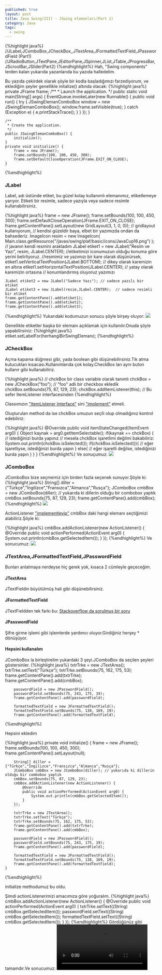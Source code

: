 ```yaml
---
published: true
layout: post
title: Java Swing(III) - JSwing elemanları(Part 1)
category: Java
tags:
  - swing
---
```

{%highlight java%}
//JLabel,JComboBox,JCheckBox,,JTextArea,JFormattedTextField,JPasswordField (Part1)
//JRadioButton,JTextPane,JEditorPane,JSpinner,JList,JTable,JProgressBar,JScroolBar,JSlider(Part2)
{%endhighlight%}
Hah, "Swing components" lerden kalan yukarıda yazanlarıda bu yazıda halledelim.

Bu yazıda çekirdek olarak şöyle bir kodla başladığımızı farzediyorum, ve eklediğim şeyler genellikle initalize() altında olacak:
{%highlight java%}
	private JFrame frame;
	/**
	 * Launch the application.
	 */
	public static void main(String[] args) {
		EventQueue.invokeLater(new Runnable() {
			public void run() {
				try {
					JSwingElemanComboBox window = new JSwingElemanComboBox();
					window.frame.setVisible(true);
				} catch (Exception e) {
					e.printStackTrace();
				}
			}
		});
	}

	/**
	 * Create the application.
	 */
	public JSwingElemanComboBox() {
		initialize();
	}
	private void initialize() {
		frame = new JFrame();
		frame.setBounds(100, 100, 450, 300);
		frame.setDefaultCloseOperation(JFrame.EXIT_ON_CLOSE);
	}
{%endhighlight%}
### JLabel

Label, adı üstünde etiket, bu güzel kolay kullanımlı elemanımız, etiketlemeye yarıyor.
Etiketi bir resimle, sadece yazıyla veya sadece resimle kullanabilirsiniz.

{%highlight java%}
	frame = new JFrame();
	frame.setBounds(100, 100, 450, 300);
	frame.setDefaultCloseOperation(JFrame.EXIT_ON_CLOSE);
	frame.getContentPane().setLayout(new GridLayout(3, 1, 0, 0));
	// gridlayout kullanıyorum,
	// kendisi güzeldir baya, elbet bir yazımızda ondan da bahsederiz.
	ImageIcon resim =  new ImageIcon(
		Main.class.getResource("/javax/swing/plaf/basic/icons/JavaCup16.png")
		); // javanın kendi resmini arakladım
	JLabel etiket1 = new JLabel("Resim ve Yazı",
                 resim,
                 JLabel.CENTER);
	//etiketimizi iconumuzun olduğu konuma göre yerini belirliyoruz.
	//resmimiz ve yazımızı bir kare olarak düşünürsek, 
	etiket1.setVerticalTextPosition(JLabel.BOTTOM); // dikey olarak karemizin en altına
	etiket1.setHorizontalTextPosition(JLabel.CENTER); // yatay olarak karemizin ortasına
	// konumlandırmış oluyoruz yazımızı
  
	JLabel etiket2 = new JLabel("Sadece Yazı"); // sadece yazılı bir etiket
	JLabel etiket3 = new JLabel(resim,JLabel.CENTER);  // sadece resimli bir etiket
	frame.getContentPane().add(etiket1);
	frame.getContentPane().add(etiket2);
	frame.getContentPane().add(etiket3);
        
{%endhighlight%}
Yukarıdaki kodumuzun sonucu şöyle birşey oluyor:
<img src="/images/javaswing/javaswing3/1.png" />

Genellikle etiketler başka bir elemanı açıklamak için kullanılır.Onuda şöyle yapabilirsiniz:
{%highlight java%}
	etiket.setLabelFor(herhangiBirSwingElemanı);
{%endhighlight%}

### JCheckBox
Açma kapama düğmesi gibi, yada boolean gibi düşünebilirsiniz.Tik atma kutucukları kısacası.Kullanımlarıda çok kolay.CheckBox ları aynı buton kullanır gibi kullanabiliriz.

{%highlight java%}
	// chckBox bir class variable olarak tanımlı
	chckBox = new JCheckBox("foo"); // "foo" adlı bir checkbox ekledik
	chckBox.setBounds(75, 87, 129, 23);
	chckBox.addItemListener(this); // Bu sefer ItemListener interfacesinden 
{%endhighlight%}

Classımızın ["ItemListener Interface"](https://docs.oracle.com/javase/7/docs/api/java/awt/event/ItemListener.html) sini ["implement"](http://selimkaratas.com.tr/wp/javada-interface.html) etmeli.

Oluşturulan method da ise chckBox umuzun seçili olup olmadığınız kontrol edebiliriz:

{%highlight java%}
	@Override
	public void itemStateChanged(ItemEvent arg0) {
		Object kaynak = arg0.getItemSelectable();
		if(kaynak == chckBox) {
        	// istediğinizi burda yapınız
		// mesela chckBox işaretlimi değilmi bakabiliriz:
        	System.out.println(chckBox.isSelected());
			if(chckBox.isSelected()){
			// eğer işaretliyse, istediğinizi burda yapın
			}
			else{
			// eğer işaretli değilse, istediğinizi burda yapın
			}
		}
	}
{%endhighlight%}
Ve sonuçumuz:
<img src="/images/javaswing/javaswing3/2.gif" />

### JComboBox

JComboBox bize seçmemiz için birden fazla seçenek sunuyor.Şöyle ki:
{%highlight java%}
	String[] diller = {"Türkçe","İngilizce","Fransızca","Almanca","Rusça"};
	JComboBox cmbBox = new JComboBox(diller); // yukarıda ki dillerin olduğu bir combobox yaptık
	cmbBox.setBounds(75, 87, 129, 23);
	frame.getContentPane().add(cmbBox);
{%endhighlight%}
<img src="/images/javaswing/javaswing3/3.png" />

ActionListener ["implementleyip"](http://selimkaratas.com.tr/wp/javada-interface.html) cmbBox daki hangi elemanı seçtiğimizi alabiliriz.Şöyle ki:

{%highlight java%}
		cmbBox.addActionListener(new ActionListener() {
			@Override
			public void actionPerformed(ActionEvent arg0) {
				System.out.println(cmbBox.getSelectedItem());
			}
		});
{%endhighlight%}
Ve sonucumuz:
<img src="/images/javaswing/javaswing3/4.gif" />

### JTextArea,JFormattedTextField,JPasswordField
Bunları anlatmaya nerdeyse hiç gerek yok, kısaca 2 cümleyle geçeceğim.

#### JTextArea
JTextFieldin büyütülmüş hali gibi düşünebilirsiniz.

#### JFormattedTextField
JTextFieldden tek farkı bu:
[Stackoverflow da sorulmuş bir soru](https://stackoverflow.com/questions/21190260/jformattedtextfield-instead-of-jtextfield)

#### JPasswordField
Şifre girme işlemi gibi işlemlerde yardımcı oluyor.Girdiğiniz herşey * dönüşüyor.

#### Hepsini kullanalım
JComboBox la birleştirelim yukardaki 3 şeyi.JComboBox da seçilen şeyleri göstersinler.
{%highlight java%}
		txtrTrke = new JTextArea();
		txtrTrke.setText("Türkçe");
		txtrTrke.setBounds(75, 162, 175, 53);
		frame.getContentPane().add(txtrTrke);
		frame.getContentPane().add(cmbBox);
		
		passwordField = new JPasswordField();
		passwordField.setBounds(75, 243, 175, 19);
		frame.getContentPane().add(passwordField);
		
		formattedTextField = new JFormattedTextField();
		formattedTextField.setBounds(75, 138, 169, 19);
		frame.getContentPane().add(formattedTextField);
{%endhighlight%}

Hepsini ekledim

{%highlight java%}
	private void initialize() {
		frame = new JFrame();
		frame.setBounds(100, 100, 450, 300);
		frame.getContentPane().setLayout(null);
		
		String[] diller = {"Türkçe","İngilizce","Fransızca","Almanca","Rusça"};
		JComboBox cmbBox = new JComboBox(diller); // yukarıda ki dillerin olduğu bir combobox yaptık
		cmbBox.setBounds(75, 87, 129, 23);
		cmbBox.addActionListener(new ActionListener() {
			@Override
			public void actionPerformed(ActionEvent arg0) {
				System.out.println(cmbBox.getSelectedItem());
			}
		});
		
		txtrTrke = new JTextArea();
		txtrTrke.setText("Türkçe");
		txtrTrke.setBounds(75, 162, 175, 53);
		frame.getContentPane().add(txtrTrke);
		frame.getContentPane().add(cmbBox);
		
		passwordField = new JPasswordField();
		passwordField.setBounds(75, 243, 175, 19);
		frame.getContentPane().add(passwordField);
		
		formattedTextField = new JFormattedTextField();
		formattedTextField.setBounds(75, 138, 169, 19);
		frame.getContentPane().add(formattedTextField);
	}
{%endhighlight%}

initialize methodumuz bu oldu.

Şimdi actionListenerimizi amacımıza göre yoğuralım.
{%highlight java%}
	cmbBox.addActionListener(new ActionListener() {
		@Override
		public void actionPerformed(ActionEvent arg0) {
			txtrTrke.setText((String) cmbBox.getSelectedItem());
			passwordField.setText((String) cmbBox.getSelectedItem());
			formattedTextField.setText((String) cmbBox.getSelectedItem());
		}
	}); 
{%endhighlight%}
Gördüğünüz gibi tamamdır.Ve sonucumuz:
<video autoplay loop src="/images/javaswing/javaswing3/5.gif" />
